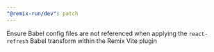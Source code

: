 ```yaml
---
"@remix-run/dev": patch
---
```


Ensure Babel config files are not referenced when applying the `react-refresh` Babel transform within the Remix Vite plugin
